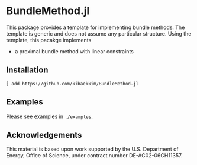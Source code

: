 # BundleMethod.jl

This package provides a template for implementing bundle methods.
The template is generic and does not assume any particular structure.
Using the template, this pacakge implements 

- a proximal bundle method with linear constraints

## Installation

```
] add https://github.com/kibaekkim/BundleMethod.jl
```

## Examples

Please see examples in `./examples`.

## Acknowledgements
This material is based upon work supported by the U.S. Department of Energy, Office of Science, under contract number DE-AC02-06CH11357.
